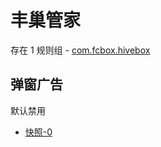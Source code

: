 # 丰巢管家

存在 1 规则组 - [com.fcbox.hivebox](/src/apps/com.fcbox.hivebox.ts)

## 弹窗广告

默认禁用

- [快照-0](https://i.gkd.li/i/13459000)

